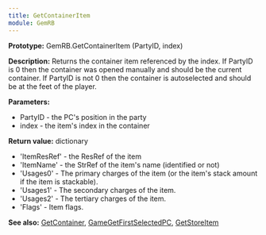 ```yaml
---
title: GetContainerItem
module: GemRB
---
```


**Prototype:** GemRB.GetContainerItem (PartyID, index)

**Description:** Returns the container item referenced by the index. If 
PartyID is 0 then the container was opened manually and should be the 
current container. If PartyID is not 0 then the container is autoselected 
and should be at the feet of the player.

**Parameters:**
  * PartyID - the PC's position in the party
  * index   - the item's index in the container

**Return value:** dictionary
  * 'ItemResRef' - the ResRef of the item
  * 'ItemName'   - the StrRef of the item's name (identified or not)
  * 'Usages0'    - The primary charges of the item (or the item's stack amount if the item is stackable).
  * 'Usages1'    - The secondary charges of the item.
  * 'Usages2'    - The tertiary charges of the item.
  * 'Flags'      - Item flags.

**See also:** [GetContainer](GetContainer.md), [GameGetFirstSelectedPC](GameGetFirstSelectedPC.md), [GetStoreItem](GetStoreItem.md)


